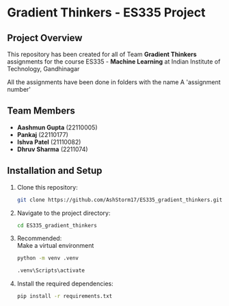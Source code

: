 # Gradient Thinkers - ES335 Project

## Project Overview

This repository has been created for all of Team **Gradient Thinkers** assignments for the course ES335 - **Machine Learning** at Indian Institute of Technology, Gandhinagar

All the assignments have been done in folders with the name A 'assignment number'

## Team Members

- **Aashmun Gupta** (22110005)
- **Pankaj** (22110177)
- **Ishva Patel** (21110082)
- **Dhruv Sharma** (2211074)

## Installation and Setup

1. Clone this repository:
    ```bash
    git clone https://github.com/AshStorm17/ES335_gradient_thinkers.git
    ```
2. Navigate to the project directory:
    ```bash
    cd ES335_gradient_thinkers
    ```
3. Recommended: <br>
    Make a virtual environment
    ```bash
    python -m venv .venv 
    ```
    ```bash
    .venv\Scripts\activate
    ```
4. Install the required dependencies:
    ```bash
    pip install -r requirements.txt
    ```
